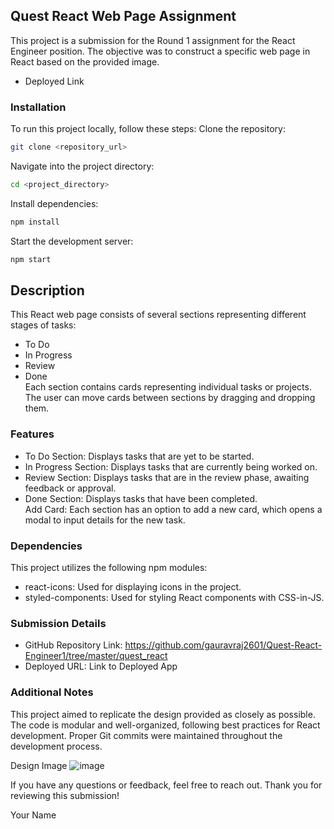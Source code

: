 ## Quest React Web Page Assignment
This project is a submission for the Round 1 assignment for the React Engineer position. The objective was to construct a specific web page in React based on the provided image.
- Deployed Link
### Installation
To run this project locally, follow these steps:
Clone the repository:
```bash
git clone <repository_url>
```
Navigate into the project directory:

```bash
cd <project_directory>
```
Install dependencies:
```bash
npm install
```
Start the development server:
```bash
npm start
```

## Description
This React web page consists of several sections representing different stages of tasks: 
- To Do
- In Progress
- Review
- Done     
Each section contains cards representing individual tasks or projects. The user can move cards between sections by dragging and dropping them.

### Features
- To Do Section: Displays tasks that are yet to be started.
- In Progress Section: Displays tasks that are currently being worked on.
- Review Section: Displays tasks that are in the review phase, awaiting feedback or approval.
- Done Section: Displays tasks that have been completed.  
Add Card: Each section has an option to add a new card, which opens a modal to input details for the new task.

### Dependencies
This project utilizes the following npm modules:

- react-icons: Used for displaying icons in the project.
- styled-components: Used for styling React components with CSS-in-JS.

  
### Submission Details
- GitHub Repository Link: https://github.com/gauravraj2601/Quest-React-Engineer1/tree/master/quest_react
- Deployed URL: Link to Deployed App

### Additional Notes
This project aimed to replicate the design provided as closely as possible. The code is modular and well-organized, following best practices for React development. Proper Git commits were maintained throughout the development process.

Design Image
![image](https://github.com/gauravraj2601/Quest-React-Engineer1/assets/123883332/e054a653-e53d-4061-bc4a-e90ecedd3caf)



If you have any questions or feedback, feel free to reach out. Thank you for reviewing this submission!

Your Name




